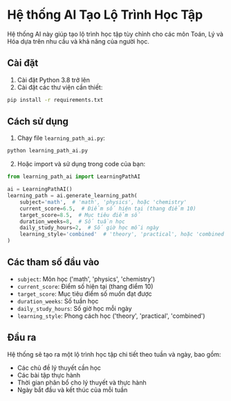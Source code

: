 # Hệ thống AI Tạo Lộ Trình Học Tập

Hệ thống AI này giúp tạo lộ trình học tập tùy chỉnh cho các môn Toán, Lý và Hóa dựa trên nhu cầu và khả năng của người học.

## Cài đặt

1. Cài đặt Python 3.8 trở lên
2. Cài đặt các thư viện cần thiết:
```bash
pip install -r requirements.txt
```

## Cách sử dụng

1. Chạy file `learning_path_ai.py`:
```bash
python learning_path_ai.py
```

2. Hoặc import và sử dụng trong code của bạn:
```python
from learning_path_ai import LearningPathAI

ai = LearningPathAI()
learning_path = ai.generate_learning_path(
    subject='math',  # 'math', 'physics', hoặc 'chemistry'
    current_score=6.5,  # Điểm số hiện tại (thang điểm 10)
    target_score=8.5,  # Mục tiêu điểm số
    duration_weeks=8,  # Số tuần học
    daily_study_hours=2,  # Số giờ học mỗi ngày
    learning_style='combined'  # 'theory', 'practical', hoặc 'combined'
)
```

## Các tham số đầu vào

- `subject`: Môn học ('math', 'physics', 'chemistry')
- `current_score`: Điểm số hiện tại (thang điểm 10)
- `target_score`: Mục tiêu điểm số muốn đạt được
- `duration_weeks`: Số tuần học
- `daily_study_hours`: Số giờ học mỗi ngày
- `learning_style`: Phong cách học ('theory', 'practical', 'combined')

## Đầu ra

Hệ thống sẽ tạo ra một lộ trình học tập chi tiết theo tuần và ngày, bao gồm:
- Các chủ đề lý thuyết cần học
- Các bài tập thực hành
- Thời gian phân bổ cho lý thuyết và thực hành
- Ngày bắt đầu và kết thúc của mỗi tuần 